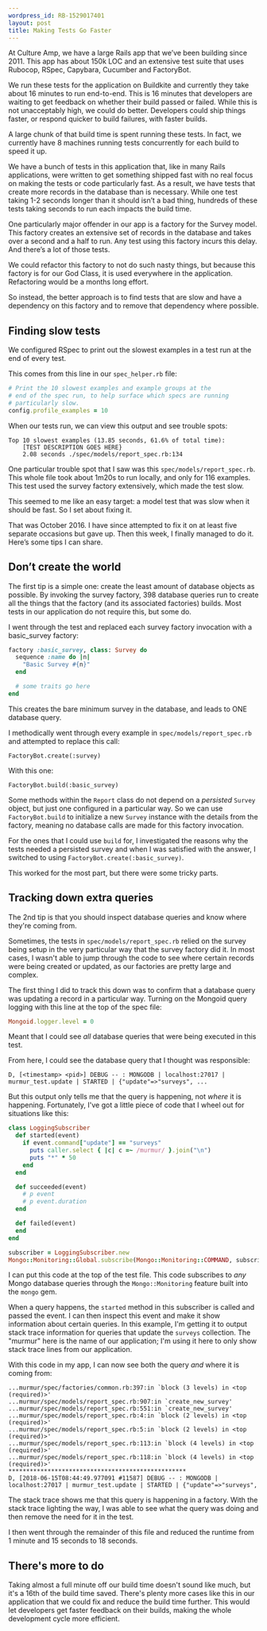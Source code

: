 ```yaml
---
wordpress_id: RB-1529017401
layout: post
title: Making Tests Go Faster
---
```


At Culture Amp, we have a large Rails app that we’ve been building since 2011. This app has about 150k LOC and an extensive test suite that uses Rubocop, RSpec, Capybara, Cucumber and FactoryBot.

We run these tests for the application on Buildkite and currently they take about 16 minutes to run end-to-end. This is 16 minutes that developers are waiting to get feedback on whether their build passed or failed. While this is not unacceptably high, we could do better. Developers could ship things faster, or respond quicker to build failures, with faster builds.

A large chunk of that build time is spent running these tests. In fact, we currently have 8 machines running tests concurrently for each build to speed it up.

We have a bunch of tests in this application that, like in many Rails applications, were written to get something shipped fast with no real focus on making the tests or code particularly fast. As a result, we have tests that create more records in the database than is necessary. While one test taking 1-2 seconds longer than it should isn’t a bad thing, hundreds of these tests taking seconds to run each impacts the build time.

One particularly major offender in our app is a factory for the Survey model. This factory creates an extensive set of records in the database and takes over a second and a half to run. Any test using this factory incurs this delay. And there’s a lot of those tests.

We could refactor this factory to not do such nasty things, but because this factory is for our God Class, it is used everywhere in the application. Refactoring would be a months long effort.

So instead, the better approach is to find tests that are slow and have a dependency on this factory and to remove that dependency where possible.


## Finding slow tests

We configured RSpec to print out the slowest examples in a test run at the end of every test.

This comes from this line in our `spec_helper.rb` file:

```ruby
# Print the 10 slowest examples and example groups at the
# end of the spec run, to help surface which specs are running
# particularly slow.
config.profile_examples = 10
```

When our tests run, we can view this output and see trouble spots:

```
Top 10 slowest examples (13.85 seconds, 61.6% of total time):
    [TEST DESCRIPTION GOES HERE}
    2.08 seconds ./spec/models/report_spec.rb:134
```


One particular trouble spot that I saw was this `spec/models/report_spec.rb`. This whole file took about 1m20s to run locally, and only for 116 examples. This test used the survey factory extensively, which made the test slow.

This seemed to me like an easy target: a model test that was slow when it should be fast. So I set about fixing it.

That was October 2016. I have since attempted to fix it on at least five separate occasions but gave up. Then this week, I finally managed to do it. Here’s some tips I can share.

## Don’t create the world

The first tip is a simple one: create the least amount of database objects as possible. By invoking the survey factory, 398 database queries run to create all the things that the factory (and its associated factories) builds. Most tests in our application do not require this, but some do.

I went through the test and replaced each survey factory invocation with a basic_survey factory:

```ruby
factory :basic_survey, class: Survey do
  sequence :name do |n|
    "Basic Survey #{n}"
  end

  # some traits go here
end
```

This creates the bare minimum survey in the database, and leads to ONE database query.

I methodically went through every example in `spec/models/report_spec.rb` and attempted to replace this call:

```
FactoryBot.create(:survey)
```

With this one:

```
FactoryBot.build(:basic_survey)
```

Some methods within the `Report` class do not depend on a _persisted_ `Survey` object, but just one configured in a particular way. So we can use `FactoryBot.build` to initialize a new `Survey` instance with the details from the factory, meaning no database calls are made for this factory invocation.

For the ones that I could use `build` for, I investigated the reasons why the tests needed a persisted survey and when I was satisfied with the answer, I switched to using `FactoryBot.create(:basic_survey)`.

This worked for the most part, but there were some tricky parts.

## Tracking down extra queries

The 2nd tip is that you should inspect database queries and know where they're coming from.

Sometimes, the tests in `spec/models/report_spec.rb` relied on the survey being setup in the very particular way that the survey factory did it. In most cases, I wasn't able to jump through the code to see where certain records were being created or updated, as our factories are pretty large and complex.


The first thing I did to track this down was to confirm that a database query was updating a record in a particular way. Turning on the Mongoid query logging with this line at the top of the spec file:

```ruby
Mongoid.logger.level = 0
```

Meant that I could see _all_ database queries that were being executed in this test.

From here, I could see the database query that I thought was responsible:

```
D, [<timestamp> <pid>] DEBUG -- : MONGODB | localhost:27017 | murmur_test.update | STARTED | {"update"=>"surveys", ...
```

But this output only tells me that the query is happening, not _where_ it is happening. Fortunately, I've got a little piece of code that I wheel out for situations like this:

```ruby
class LoggingSubscriber
  def started(event)
    if event.command["update"] == "surveys"
      puts caller.select { |c| c =~ /murmur/ }.join("\n")
      puts "*" * 50
    end
  end

  def succeeded(event)
    # p event
    # p event.duration
  end

  def failed(event)
  end
end

subscriber = LoggingSubscriber.new
Mongo::Monitoring::Global.subscribe(Mongo::Monitoring::COMMAND, subscriber)
```

I can put this code at the top of the test file. This code subscribes to _any_  Mongo database queries through the `Mongo::Monitoring` feature built into the `mongo` gem.

When a query happens, the `started` method in this subscriber is called and passed the event. I can then inspect this event and make it show information about certain queries. In this example, I'm getting it to output stack trace information for queries that update the `surveys` collection. The "murmur" here is the name of our application; I'm using it here to only show stack trace lines from our application.

With this code in my app, I can now see both the query _and_ where it is coming from:

```
...murmur/spec/factories/common.rb:397:in `block (3 levels) in <top (required)>'
...murmur/spec/models/report_spec.rb:907:in `create_new_survey'
...murmur/spec/models/report_spec.rb:551:in `create_new_survey'
...murmur/spec/models/report_spec.rb:4:in `block (2 levels) in <top (required)>'
...murmur/spec/models/report_spec.rb:5:in `block (2 levels) in <top (required)>'
...murmur/spec/models/report_spec.rb:113:in `block (4 levels) in <top (required)>'
...murmur/spec/models/report_spec.rb:118:in `block (4 levels) in <top (required)>'
**************************************************
D, [2018-06-15T08:44:49.977091 #11587] DEBUG -- : MONGODB | localhost:27017 | murmur_test.update | STARTED | {"update"=>"surveys",
```

The stack trace shows me that this query is happening in a factory. With the stack trace lighting the way, I was able to see what the query was doing and then remove the need for it in the test.

I then went through the remainder of this file and reduced the runtime from 1 minute and 15 seconds to 18 seconds.

## There's more to do

Taking almost a full minute off our build time doesn't sound like much, but it's a 16th of the build time saved. There's plenty more cases like this in our application that we could fix and reduce the build time further. This would let developers get faster feedback on their builds, making the whole development cycle more efficient.
